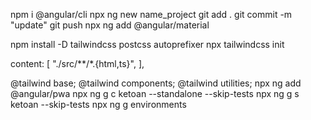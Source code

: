 npm i @angular/cli
npx ng new name_project
git add .
git commit -m "update"
git push
npx ng add @angular/material

npm install -D tailwindcss postcss autoprefixer
npx tailwindcss init

  content: [
    "./src/**/*.{html,ts}",
  ],

@tailwind base;
@tailwind components;
@tailwind utilities;
npx ng add @angular/pwa
npx ng g c ketoan --standalone --skip-tests
npx ng g s ketoan --skip-tests
npx ng g environments
